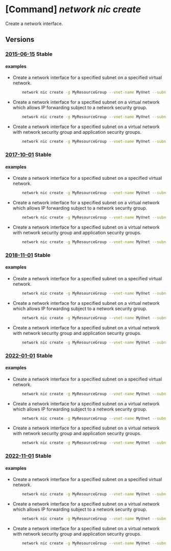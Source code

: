 # [Command] _network nic create_

Create a network interface.

## Versions

### [2015-06-15](/Resources/mgmt-plane/L3N1YnNjcmlwdGlvbnMve30vcmVzb3VyY2Vncm91cHMve30vcHJvdmlkZXJzL21pY3Jvc29mdC5uZXR3b3JrL25ldHdvcmtpbnRlcmZhY2VzL3t9/2015-06-15.xml) **Stable**

<!-- mgmt-plane /subscriptions/{}/resourcegroups/{}/providers/microsoft.network/networkinterfaces/{} 2015-06-15 -->

#### examples

- Create a network interface for a specified subnet on a specified virtual network.
    ```bash
        network nic create -g MyResourceGroup --vnet-name MyVnet --subnet MySubnet -n MyNic
    ```

- Create a network interface for a specified subnet on a virtual network which allows IP forwarding subject to a network security group.
    ```bash
        network nic create -g MyResourceGroup --vnet-name MyVnet --subnet MySubnet -n MyNic --ip-forwarding --network-security-group MyNsg
    ```

- Create a network interface for a specified subnet on a virtual network with network security group and application security groups.
    ```bash
        network nic create -g MyResourceGroup --vnet-name MyVnet --subnet MySubnet -n MyNic --network-security-group MyNsg --application-security-groups Web App
    ```

### [2017-10-01](/Resources/mgmt-plane/L3N1YnNjcmlwdGlvbnMve30vcmVzb3VyY2Vncm91cHMve30vcHJvdmlkZXJzL21pY3Jvc29mdC5uZXR3b3JrL25ldHdvcmtpbnRlcmZhY2VzL3t9/2017-10-01.xml) **Stable**

<!-- mgmt-plane /subscriptions/{}/resourcegroups/{}/providers/microsoft.network/networkinterfaces/{} 2017-10-01 -->

#### examples

- Create a network interface for a specified subnet on a specified virtual network.
    ```bash
        network nic create -g MyResourceGroup --vnet-name MyVnet --subnet MySubnet -n MyNic
    ```

- Create a network interface for a specified subnet on a virtual network which allows IP forwarding subject to a network security group.
    ```bash
        network nic create -g MyResourceGroup --vnet-name MyVnet --subnet MySubnet -n MyNic --ip-forwarding --network-security-group MyNsg
    ```

- Create a network interface for a specified subnet on a virtual network with network security group and application security groups.
    ```bash
        network nic create -g MyResourceGroup --vnet-name MyVnet --subnet MySubnet -n MyNic --network-security-group MyNsg --application-security-groups Web App
    ```

### [2018-11-01](/Resources/mgmt-plane/L3N1YnNjcmlwdGlvbnMve30vcmVzb3VyY2Vncm91cHMve30vcHJvdmlkZXJzL21pY3Jvc29mdC5uZXR3b3JrL25ldHdvcmtpbnRlcmZhY2VzL3t9/2018-11-01.xml) **Stable**

<!-- mgmt-plane /subscriptions/{}/resourcegroups/{}/providers/microsoft.network/networkinterfaces/{} 2018-11-01 -->

#### examples

- Create a network interface for a specified subnet on a specified virtual network.
    ```bash
        network nic create -g MyResourceGroup --vnet-name MyVnet --subnet MySubnet -n MyNic
    ```

- Create a network interface for a specified subnet on a virtual network which allows IP forwarding subject to a network security group.
    ```bash
        network nic create -g MyResourceGroup --vnet-name MyVnet --subnet MySubnet -n MyNic --ip-forwarding --network-security-group MyNsg
    ```

- Create a network interface for a specified subnet on a virtual network with network security group and application security groups.
    ```bash
        network nic create -g MyResourceGroup --vnet-name MyVnet --subnet MySubnet -n MyNic --network-security-group MyNsg --application-security-groups Web App
    ```

### [2022-01-01](/Resources/mgmt-plane/L3N1YnNjcmlwdGlvbnMve30vcmVzb3VyY2Vncm91cHMve30vcHJvdmlkZXJzL21pY3Jvc29mdC5uZXR3b3JrL25ldHdvcmtpbnRlcmZhY2VzL3t9/2022-01-01.xml) **Stable**

<!-- mgmt-plane /subscriptions/{}/resourcegroups/{}/providers/microsoft.network/networkinterfaces/{} 2022-01-01 -->

#### examples

- Create a network interface for a specified subnet on a specified virtual network.
    ```bash
        network nic create -g MyResourceGroup --vnet-name MyVnet --subnet MySubnet -n MyNic
    ```

- Create a network interface for a specified subnet on a virtual network which allows IP forwarding subject to a network security group.
    ```bash
        network nic create -g MyResourceGroup --vnet-name MyVnet --subnet MySubnet -n MyNic --ip-forwarding --network-security-group MyNsg
    ```

- Create a network interface for a specified subnet on a virtual network with network security group and application security groups.
    ```bash
        network nic create -g MyResourceGroup --vnet-name MyVnet --subnet MySubnet -n MyNic --network-security-group MyNsg --application-security-groups Web App
    ```

### [2022-11-01](/Resources/mgmt-plane/L3N1YnNjcmlwdGlvbnMve30vcmVzb3VyY2Vncm91cHMve30vcHJvdmlkZXJzL21pY3Jvc29mdC5uZXR3b3JrL25ldHdvcmtpbnRlcmZhY2VzL3t9/2022-11-01.xml) **Stable**

<!-- mgmt-plane /subscriptions/{}/resourcegroups/{}/providers/microsoft.network/networkinterfaces/{} 2022-11-01 -->

#### examples

- Create a network interface for a specified subnet on a specified virtual network.
    ```bash
        network nic create -g MyResourceGroup --vnet-name MyVnet --subnet MySubnet -n MyNic
    ```

- Create a network interface for a specified subnet on a virtual network which allows IP forwarding subject to a network security group.
    ```bash
        network nic create -g MyResourceGroup --vnet-name MyVnet --subnet MySubnet -n MyNic --ip-forwarding --network-security-group MyNsg
    ```

- Create a network interface for a specified subnet on a virtual network with network security group and application security groups.
    ```bash
        network nic create -g MyResourceGroup --vnet-name MyVnet --subnet MySubnet -n MyNic --network-security-group MyNsg --application-security-groups Web App
    ```
